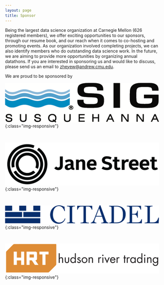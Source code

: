 ```yaml
---
layout: page
title: Sponsor
---
```


Being the largest data science organization at Carnegie Mellon (626 registered members), we offer exciting opportunities to our sponsors, through our resume book, and our reach when it comes to co-hosting and promoting events. As our organization involved completing projects, we can also identify members who do outstanding data science work. In the future, we are aiming to provide more opportunities by organizing annual datathons. If you are interested in sponsoring us and would like to discuss, please send us an email to [zheyew@andrew.cmu.edu](mailto:zheyew@andrew.cmu.edu).

We are proud to be sponsored by 

![](/img/sig.png){:class="img-responsive"} 

&nbsp; 

![](/img/janest.png){:class="img-responsive"} 

&nbsp; 

![](/img/citadel_logo.png){:class="img-responsive"} 

&nbsp; 

![](/img/HRT_logo.png){:class="img-responsive"}
